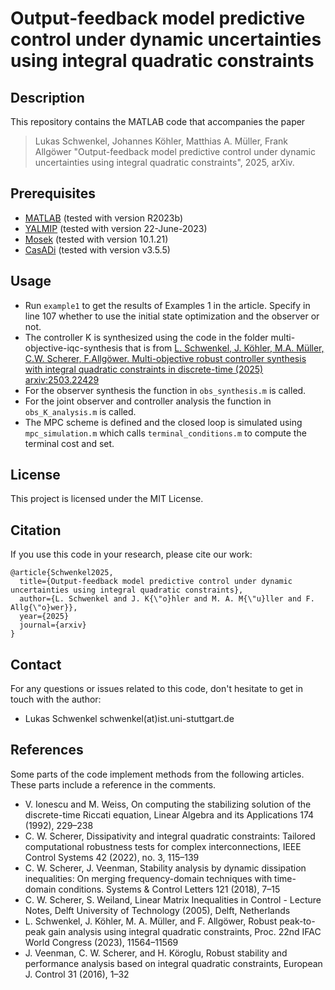 # 	Output-feedback model predictive control under dynamic uncertainties using integral quadratic constraints 

## Description

This repository contains the MATLAB code that accompanies the paper 
> Lukas Schwenkel, Johannes Köhler, Matthias A. Müller, Frank Allgöwer "Output-feedback model predictive control under dynamic uncertainties using integral quadratic constraints", 2025, arXiv.


## Prerequisites

- [MATLAB](https://de.mathworks.com/products/matlab.html) (tested with version R2023b) 
- [YALMIP](https://yalmip.github.io/) (tested with version 22-June-2023)
- [Mosek](https://www.mosek.com/) (tested with version 10.1.21)
- [CasADi](https://web.casadi.org/) (tested with version v3.5.5)

## Usage

* Run `example1` to get the results of Examples 1 in the article. Specify in line 107 whether to use the initial state optimization and the observer or not.
* The controller K is synthesized using the code in the folder multi-objective-iqc-synthesis that is from [L. Schwenkel, J. Köhler, M.A. Müller, C.W. Scherer, F.Allgöwer. Multi-objective robust controller synthesis with integral quadratic constraints in discrete-time (2025) arxiv:2503.22429](https://arxiv.org/abs/2503.22429)
* For the observer synthesis the function in `obs_synthesis.m` is called.
* For the joint observer and controller analysis the function in `obs_K_analysis.m` is called.
* The MPC scheme is defined and the closed loop is simulated using `mpc_simulation.m` which calls `terminal_conditions.m` to compute the terminal cost and set.

## License

This project is licensed under the MIT License.

## Citation

If you use this code in your research, please cite our work:

```text
@article{Schwenkel2025,
  title={Output-feedback model predictive control under dynamic uncertainties using integral quadratic constraints},
  author={L. Schwenkel and J. K{\"o}hler and M. A. M{\"u}ller and F. Allg{\"o}wer}},
  year={2025}
  journal={arxiv}
}
```
  
## Contact

For any questions or issues related to this code, don't hesitate to get in touch with the author:

- Lukas Schwenkel schwenkel(at)ist.uni-stuttgart.de

## References
Some parts of the code implement methods from the following articles. These parts include a reference in the comments.

- V. Ionescu and M. Weiss, On computing the stabilizing solution of the discrete-time Riccati equation, Linear Algebra and its Applications 174 (1992), 229–238
- C. W. Scherer, Dissipativity and integral quadratic constraints: Tailored computational robustness tests for complex interconnections, IEEE Control Systems 42 (2022), no. 3, 115–139
- C. W. Scherer, J. Veenman, Stability analysis by dynamic dissipation inequalities: On merging frequency-domain techniques with time-domain conditions. Systems & Control Letters 121 (2018), 7–15
- C. W. Scherer, S. Weiland, Linear Matrix Inequalities in Control - Lecture Notes, Delft University of Technology (2005), Delft, Netherlands
- L. Schwenkel, J. Köhler, M. A. Müller, and F. Allgöwer, Robust peak-to-peak gain analysis using integral quadratic constraints, Proc. 22nd IFAC World Congress (2023), 11564–11569
- J. Veenman, C. W. Scherer, and H. Köroglu, Robust stability and performance analysis based on integral quadratic constraints, European J. Control 31 (2016), 1–32


